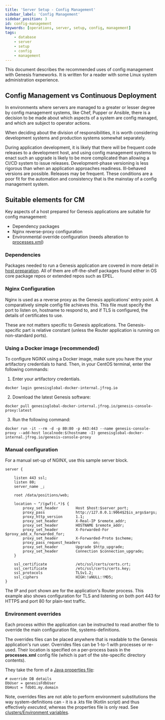 ```yaml
---
title: 'Server Setup - Config Management'
sidebar_label: 'Config Management'
sidebar_position: 3
id: config-management
keywords: [operations, server, setup, config, management]
tags:
    - database
    - server
    - setup
    - config
    - management
---
```

This document describes the recommended uses of config management with Genesis frameworks.  It is written for a reader with some
Linux system administration experience.

## Config Management vs Continuous Deployment

In environments where servers are managed to a greater or lesser degree by config management systems, like Chef, Pupper or Ansible, there is a decision to be made about which aspects of a system are config managed, and which are subject to operator actions.

When deciding about the division of responsibilities, it is worth considering development systems and production systems somewhat separately.

During application development, it is likely that there will be frequent code releases to a development host, and using config management systems to enact such an upgrade is likely to be more complicated than allowing a CI/CD system to issue releases.  Development-phase versioning is less rigorous than when an application approaches readiness.  Ill-behaved versions are possible.  Releases may be frequent.  These conditions are a poor fit for the automation and consistency that is the mainstay of a config management system.

## Suitable elements for CM

Key aspects of a host prepared for Genesis applications are suitable for config management:
* Dependency packages
* Nginx reverse-proxy configuration
* Environmental override configuration (needs alteration to [processes.xml](/server/configuring-runtime/processes))

### Dependencies

Packages needed to run a Genesis application are covered in more detail in
[host preparation](/operations/server-setup/host-preparation).
All of them are off-the-shelf packages found either in OS core package repos or extended repos such as EPEL.

### Nginx Configuration

Nginx is used as a reverse proxy as the Genesis applications' entry point.  A comparatively simple config file achieves this. This file must specify the port to listen on, hostname to respond to, and if TLS is configured, the details of certificates to use.

These are not matters specific to Genesis applications.  The Genesis-specific part is relative constant (unless the Router application is running on non-standard ports).

### Using a Docker image (recommended)

To configure NGINX using a Docker image, make sure you have the your artifactory credentials to hand. Then, in your CentOS terminal, enter the following commands:


1. Enter your artifactory credentials.
```shell
docker login genesisglobal-docker-internal.jfrog.io
```

2. Download the latest Genesis software:

```shell
docker pull genesisglobal-docker-internal.jfrog.io/genesis-console-proxy:latest
```

3. Run the following command:
```shell
docker run -it --rm -d -p 80:80 -p 443:443 --name genesis-console-proxy --add-host localnode:$(hostname -I) genesisglobal-docker-internal.jfrog.io/genesis-console-proxy
```

### Manual configuration

For a manual set-up of NGINX, use this sample server block.

```text
server {

    listen 443 ssl;
    listen 80;
    server_name _;

    root /data/positions/web;

    location ~ ^/(gwf)(.*)$ {
        proxy_set_header        Host $host:$server_port;
        proxy_pass              http://127.0.0.1:9064$2$is_args$args;
        proxy_http_version      1.1;
        proxy_set_header        X-Real-IP $remote_addr;
        proxy_set_header        HOSTNAME $remote_addr;
        proxy_set_header        X-Forwarded-For $proxy_add_x_forwarded_for;
        proxy_set_header        X-Forwarded-Proto $scheme;
        proxy_pass_request_headers      on;
        proxy_set_header        Upgrade $http_upgrade;
        proxy_set_header        Connection $connection_upgrade;
    }
    
    ssl_certificate             /etc/ssl/certs/certs.crt;
    ssl_certificate             /etc/ssl/certs/certs.key;
    ssl_protocols               TLSv1.2;
    ssl_ciphers                 HIGH:!aNULL:!MD5;
}
```

The IP and port shown are for the application's Router process.  This example also shows configuration for TLS and listening on both port 443 for HTTPS and port 80 for plain-text traffic.

### Environment overrides

Each process within the application can be instructed to read another file to override the main configuration file, systems-definitions.

The overrides files can be placed anywhere that is readable to the Genesis application's run user.  Overrides files can be 1-to-1 with processes or re-used.  Their location is specified on a per-process basis in the **processes.xml** config file (which is part of the site-specific directory contents).

They take the form of a [Java properties file](https://www.w3schools.io/file/properties-extension-introduction/):

```properties
# override DB details
DbUser = genesisFdbUser
DbHost = fdb01.my.domain
```

Note, overrides files are not able to perform environment substitutions the way system-definitions can - it is a .kts file (Kotlin script) and thus effectively _executed_, whereas the properties file is only read.  See
[clusters/Environment variables](/operations/clustering/clusters#Environment-variables).




